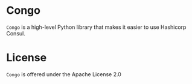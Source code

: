 # Congo
`Congo` is a high-level Python library that makes it easier to use Hashicorp Consul.

# License
`Congo` is offered under the Apache License 2.0
